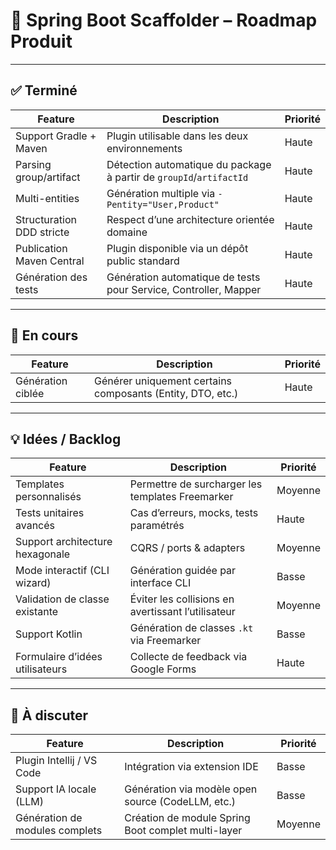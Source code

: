 
# 🧭 Spring Boot Scaffolder – Roadmap Produit

---

## ✅ Terminé

| Feature                          | Description                                                       | Priorité |
|----------------------------------|-------------------------------------------------------------------|----------|
| Support Gradle + Maven           | Plugin utilisable dans les deux environnements                    | Haute    |
| Parsing group/artifact           | Détection automatique du package à partir de `groupId`/`artifactId` | Haute |
| Multi-entities                   | Génération multiple via `-Pentity="User,Product"`                 | Haute    |
| Structuration DDD stricte        | Respect d’une architecture orientée domaine                       | Haute    |
| Publication Maven Central        | Plugin disponible via un dépôt public standard                    | Haute    |
| Génération des tests             | Génération automatique de tests pour Service, Controller, Mapper  | Haute    |
---

## 🚧 En cours

| Feature                          | Description                                                       | Priorité |
|----------------------------------|-------------------------------------------------------------------|----------|
| Génération ciblée                | Générer uniquement certains composants (Entity, DTO, etc.)        | Haute    |


---

## 💡 Idées / Backlog

| Feature                          | Description                                                       | Priorité |
|----------------------------------|-------------------------------------------------------------------|----------|
| Templates personnalisés          | Permettre de surcharger les templates Freemarker                  | Moyenne  |
| Tests unitaires avancés          | Cas d’erreurs, mocks, tests paramétrés                            | Haute    |
| Support architecture hexagonale  | CQRS / ports & adapters                                           | Moyenne  |
| Mode interactif (CLI wizard)     | Génération guidée par interface CLI                               | Basse    |
| Validation de classe existante   | Éviter les collisions en avertissant l’utilisateur                | Moyenne  |
| Support Kotlin                   | Génération de classes `.kt` via Freemarker                        | Basse    |
| Formulaire d’idées utilisateurs  | Collecte de feedback via Google Forms                             | Haute    |

---

## 🔬 À discuter

| Feature                          | Description                                                       | Priorité |
|----------------------------------|-------------------------------------------------------------------|----------|
| Plugin Intellij / VS Code        | Intégration via extension IDE                                     | Basse    |
| Support IA locale (LLM)          | Génération via modèle open source (CodeLLM, etc.)                 | Basse    |
| Génération de modules complets   | Création de module Spring Boot complet multi-layer                | Moyenne  |
